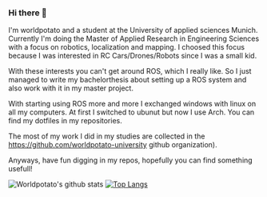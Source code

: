 ### Hi there 👋

I'm worldpotato and a student at the University of applied sciences Munich. Currently I'm doing the Master of Applied Research in Engineering Sciences with a focus on robotics, localization and mapping. I choosed this focus because I was interested in RC Cars/Drones/Robots since I was a small kid.

With these interests you can't get around ROS, which I really like. So I just managed to write my bachelorthesis about setting up a ROS system and also work with it in my master project.

With starting using ROS more and more I exchanged windows with linux on all my computers. At first I switched to ubunut but now I use Arch. You can find my dotfiles in my repositories.

The most of my work I did in my studies are collected in the https://github.com/worldpotato-university github organization).

Anyways, have fun digging in my repos, hopefully you can find something usefull!

![Worldpotato's github stats](https://github-readme-stats.vercel.app/api?username=worldpotato&hide_border=true&include_all_commits=true&show_icons=true&bg_color=30,022222,033333&title_color=107371&text_color=b0b0b0&icon_color=a68904) [![Top Langs](https://github-readme-stats.vercel.app/api/top-langs/?username=worldpotato&layout=compact&langs_count=10&hide_border=true&bg_color=30,022222,033333&title_color=107371&text_color=b0b0b0&icon_color=a68904&hide=html,tex)](https://github.com/worldpotato)
